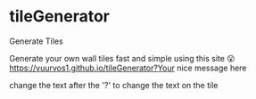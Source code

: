 # tileGenerator
Generate Tiles

Generate your own wall tiles fast and simple using this site 😮
https://vuurvos1.github.io/tileGenerator?Your nice message here

change the text after the '?' to change the text on the tile
